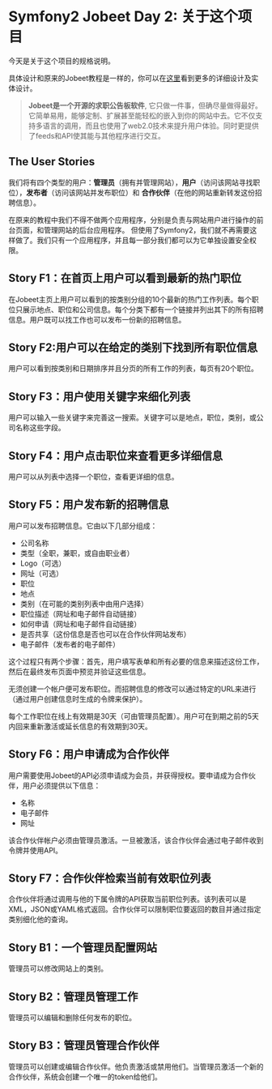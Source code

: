 # Symfony2 Jobeet Day 2: 关于这个项目

今天是关于这个项目的规格说明。

具体设计和原来的Jobeet教程是一样的，你可以在[这里](http://www.symfony-project.org/jobeet/1_4/Doctrine/en/02)看到更多的详细设计及实体设计。

> **Jobeet是一个开源的求职公告板软件**, 它只做一件事，但确尽量做得最好。它简单易用，能够定制、扩展甚至能轻松的嵌入到你的网站中去。它不仅支持多语言的调用，而且也使用了web2.0技术来提升用户体验。同时更提供了feeds和API使其能与其他程序进行交互。

## The User Stories

我们将有四个类型的用户：**管理员**（拥有并管理网站），**用户**（访问该网站寻找职位），**发布者**（访问该网站并发布职位）和 **合作伙伴**（在他的网站重新转发这份招聘信息）。

在原来的教程中我们不得不做两个应用程序，分别是负责与网站用户进行操作的前台页面，和管理网站的后台应用程序。
但使用了Symfony2，我们就不再需要这样做了。我们只有一个应用程序，并且每一部分我们都可以为它单独设置安全权限。

## Story F1：在首页上用户可以看到最新的热门职位

在Jobeet主页上用户可以看到的按类别分组的10个最新的热门工作列表。每个职位只展示地点、职位和公司信息。每个分类下都有一个链接并列出其下的所有招聘信息。用户既可以找工作也可以发布一份新的招聘信息。

## Story F2:用户可以在给定的类别下找到所有职位信息
用户可以看到按类别和日期排序并且分页的所有工作的列表，每页有20个职位。
## Story F3：用户使用关键字来细化列表
用户可以输入一些关键字来完善这一搜索。关键字可以是地点，职位，类别，或公司名称这些字段。
## Story F4：用户点击职位来查看更多详细信息
用户可以从列表中选择一个职位，查看更详细的信息。
## Story F5：用户发布新的招聘信息

用户可以发布招聘信息。它由以下几部分组成：

* 公司名称
* 类型（全职，兼职，或自由职业者）
* Logo（可选）
* 网址（可选）
* 职位
* 地点
* 类别（在可能的类别列表中由用户选择）
* 职位描述（网址和电子邮件自动链接）
* 如何申请（网址和电子邮件自动链接）
* 是否共享（这份信息是否也可以在合作伙伴网站发布）
* 电子邮件（发布者的电子邮件）

这个过程只有两个步骤：首先，用户填写表单和所有必要的信息来描述这份工作，然后在最终发布页面中预览并验证这些信息。

无须创建一个帐户便可发布职位。而招聘信息的修改可以通过特定的URL来进行（通过用户创建信息时生成的令牌来保护）。

每个工作职位在线上有效期是30天（可由管理员配置）。用户可在到期之前的5天内回来重新激活或延长信息的有效期到30天。

## Story F6：用户申请成为合作伙伴

用户需要使用Jobeet的API必须申请成为会员，并获得授权。要申请成为合作伙伴，用户必须提供以下信息：

* 名称
* 电子邮件
* 网址

该合作伙伴帐户必须由管理员激活。一旦被激活，该合作伙伴会通过电子邮件收到令牌并使用API。

## Story F7：合作伙伴检索当前有效职位列表

合作伙伴将通过调用与他的下属令牌的API获取当前职位列表。该列表可以是XML，JSON或YAML格式返回。合作伙伴可以限制职位要返回的数目并通过指定类别细化他的查询。
## Story B1：一个管理员配置网站

管理员可以修改网站上的类别。

## Story B2：管理员管理工作

管理员可以编辑和删除任何发布的职位。

## Story B3：管理员管理合作伙伴

管理员可以创建或编辑合作伙伴。他负责激活或禁用他们。当管理员激活一个新的合作伙伴，系统会创建一个唯一的token给他们。
